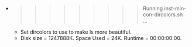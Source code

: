 * >>>>>>>>> Running inst-min-con-dircolors.sh ...
  * Set dircolors to use  to make ls more beautiful.
  * Disk size = 1247888K. Space Used = 24K. Runtime = 00:00:00:00.
